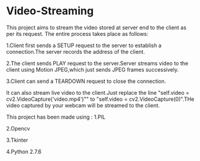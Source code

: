 # Video-Streaming
This project aims to stream the video stored at server end to the client as per its request.
The entire process takes place as follows:

1.Client first sends a SETUP request to the server to establish a  connection.The server records the address of the client.

2.The client sends PLAY request to the server.Server streams video to the client using Motion JPEG,which just sends JPEG frames successively.

3.Client can send a TEARDOWN request to close the connection.

It can also stream live video to the client.Just replace the line "self.video = cv2.VideoCapture('video.mp4')"" to "self.video = cv2.VideoCapture(0)".THe video captured by your webcam will be streamed to the client.

This project has been made using :
1.PIL

2.Opencv

3.Tkinter

4.Python 2.7.6
